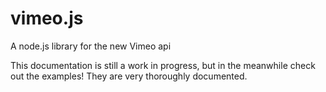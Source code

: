 vimeo.js
========

A node.js library for the new Vimeo api

This documentation is still a work in progress, but in the meanwhile check out the examples! They are very thoroughly documented.
